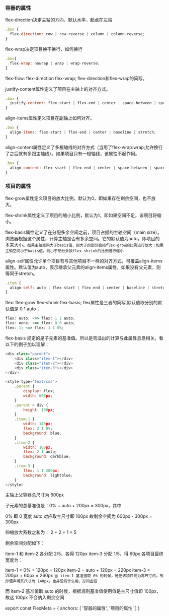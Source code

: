 ### 容器的属性

flex-direction决定主轴的方向，默认水平，起点在左端

``` js
.box {
  flex-direction: row | row-reverse | column | column-reverse;
}
```

flex-wrap决定项目换不换行，如何换行

``` js
.box{
  flex-wrap: nowrap | wrap | wrap-reverse;
}
```

flex-flow: flex-direction flex-wrap; flex-direction和flex-wrap的简写。

justify-content属性定义了项目在主轴上的对齐方式。
``` js
.box {
  justify-content: flex-start | flex-end | center | space-between | space-around;
}
```

align-items属性定义项目在副轴上如何对齐。
``` js
.box {
  align-items: flex-start | flex-end | center | baseline | stretch;
}
```

align-content属性定义了多根轴线的对齐方式（当用了flex-wrap:wrap;允许换行了之后就有多跟主轴线）。如果项目只有一根轴线，该属性不起作用。
``` js
.box {
  align-content: flex-start | flex-end | center | space-between | space-around | stretch;
}
```

### 项目的属性

flex-grow属性定义项目的放大比例，默认为0，即如果存在剩余空间，也不放大。

flex-shrink属性定义了项目的缩小比例，默认为1，即如果空间不足，该项目将缩小。

flex-basis属性定义了在分配多余空间之前，项目占据的主轴空间（main size）。浏览器根据这个属性，计算主轴是否有多余空间。它的默认值为auto，即项目的本来大小。`如果主轴空间大于basis值，则大于的部分会按flex-grow的比例进行放大；如果主轴空间小于basis值，则小于部分会按flex-shrink的比例进行缩小`

align-self属性允许单个项目有与其他项目不一样的对齐方式，可覆盖align-items属性。默认值为auto，表示继承父元素的align-items属性，如果没有父元素，则等同于stretch。
``` js 
.item {
  align-self: auto | flex-start | flex-end | center | baseline | stretch;
}
```

flex: flex-grow flex-shrink flex-basis; flex属性是三者的简写,默认值取分别的默认值是 0 1 auto；
``` js
flex: auto; <=> flex: 1 1 auto; 
flex: none; <=> flex: 0 0 auto; 
flex: 1; <=> flex: 1 1 0%;
```

flex-basis 规定的是子元素的基准值。所以是否溢出的计算与此属性息息相关。看以下的例子加以理解：

``` js
<div class="parent">
    <div class="item-1"></div>
    <div class="item-2"></div>
    <div class="item-3"></div>
</div>

<style type="text/css">
    .parent {
        display: flex;
        width: 600px;
    }
    .parent > div {
        height: 100px;
    }
    .item-1 {
        width: 140px;
        flex: 2 1 0%;
        background: blue;
    }
    .item-2 {
        width: 100px;
        flex: 2 1 auto;
        background: darkblue;
    }
    .item-3 {
        flex: 1 1 200px;
        background: lightblue;
    }
</style>
```
主轴上父容器总尺寸为 600px

子元素的总基准值是：0% + auto + 200px = 300px，其中

0% 即 0 宽度
auto 对应取主尺寸即 100px
故剩余空间为 600px - 300px = 300px

伸缩放大系数之和为： 2 + 2 + 1 = 5

剩余空间分配如下：

item-1 和 item-2 各分配 2/5，各得 120px
item-3 分配 1/5，得 60px
各项目最终宽度为：

item-1 = 0% + 120px = 120px
item-2 = auto + 120px = 220px
item-3 = 200px + 60px = 260px
`当 item-1 基准值取 0% 的时候，是把该项目视为零尺寸的，故即便声明其尺寸为 140px，也并没有什么用，形同虚设`

而 item-2 基准值取 auto 的时候，根据规则基准值使用值是主尺寸值即 100px，故这 100px 不会纳入剩余空间

export const FlexMeta = {
  anchors: [
    '容器的属性',
    '项目的属性'
  ]
}
